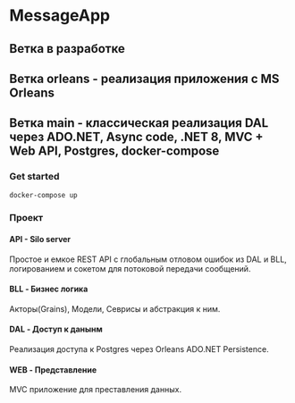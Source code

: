 # MessageApp

## Ветка в разработке

## Ветка orleans - реализация приложения с MS Orleans 
## Ветка main - классическая реализация DAL через ADO.NET, Async code, .NET 8, MVC + Web API, Postgres, docker-compose 

### Get started

```powershell
docker-compose up
```

### Проект

#### API - Silo server
Простое и емкое REST API с глобальным отловом ошибок из DAL и BLL, логированием и сокетом для потоковой передачи сообщений.

#### BLL - Бизнес логика
Акторы(Grains), Модели, Севрисы и абстракция к ним.

#### DAL - Доступ к данынм
Реализация доступа к Postgres через Orleans ADO.NET Persistence.

#### WEB - Представление
MVC приложение для преставления данных.

